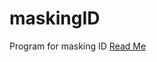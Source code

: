 # maskingID
Program for masking ID
<a href="https://www.notion.so/8d02b5079da74beb80587686803fedd8"> Read Me </a>
